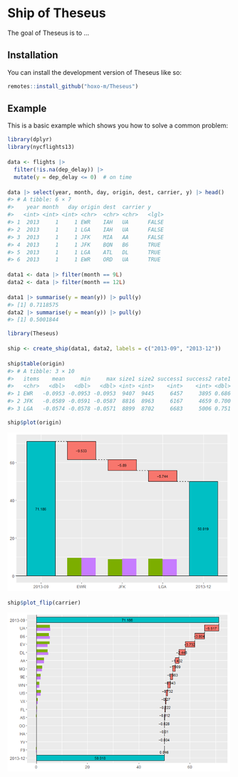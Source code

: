 
<!-- README.md is generated from README.Rmd. Please edit that file -->

# Ship of Theseus

<!-- badges: start -->

<!-- badges: end -->

The goal of Theseus is to …

## Installation

You can install the development version of Theseus like so:

``` r
remotes::install_github("hoxo-m/Theseus")
```

## Example

This is a basic example which shows you how to solve a common problem:

``` r
library(dplyr)
library(nycflights13)

data <- flights |> 
  filter(!is.na(dep_delay)) |>
  mutate(y = dep_delay <= 0)  # on time

data |> select(year, month, day, origin, dest, carrier, y) |> head()
#> # A tibble: 6 × 7
#>    year month   day origin dest  carrier y    
#>   <int> <int> <int> <chr>  <chr> <chr>   <lgl>
#> 1  2013     1     1 EWR    IAH   UA      FALSE
#> 2  2013     1     1 LGA    IAH   UA      FALSE
#> 3  2013     1     1 JFK    MIA   AA      FALSE
#> 4  2013     1     1 JFK    BQN   B6      TRUE 
#> 5  2013     1     1 LGA    ATL   DL      TRUE 
#> 6  2013     1     1 EWR    ORD   UA      TRUE

data1 <- data |> filter(month == 9L)
data2 <- data |> filter(month == 12L)

data1 |> summarise(y = mean(y)) |> pull(y)
#> [1] 0.7118575
data2 |> summarise(y = mean(y)) |> pull(y)
#> [1] 0.5001844
```

``` r
library(Theseus)

ship <- create_ship(data1, data2, labels = c("2013-09", "2013-12"))

ship$table(origin)
#> # A tibble: 3 × 10
#>   items    mean     min     max size1 size2 success1 success2 rate1 rate2
#>   <chr>   <dbl>   <dbl>   <dbl> <int> <int>    <int>    <int> <dbl> <dbl>
#> 1 EWR   -0.0953 -0.0953 -0.0953  9407  9445     6457     3895 0.686 0.412
#> 2 JFK   -0.0589 -0.0591 -0.0587  8816  8963     6167     4659 0.700 0.520
#> 3 LGA   -0.0574 -0.0578 -0.0571  8899  8702     6683     5006 0.751 0.575
```

``` r
ship$plot(origin)
```

<img src="man/figures/README-unnamed-chunk-3-1.png" width="500" />

``` r
ship$plot_flip(carrier)
```

<img src="man/figures/README-unnamed-chunk-4-1.png" width="500" />
